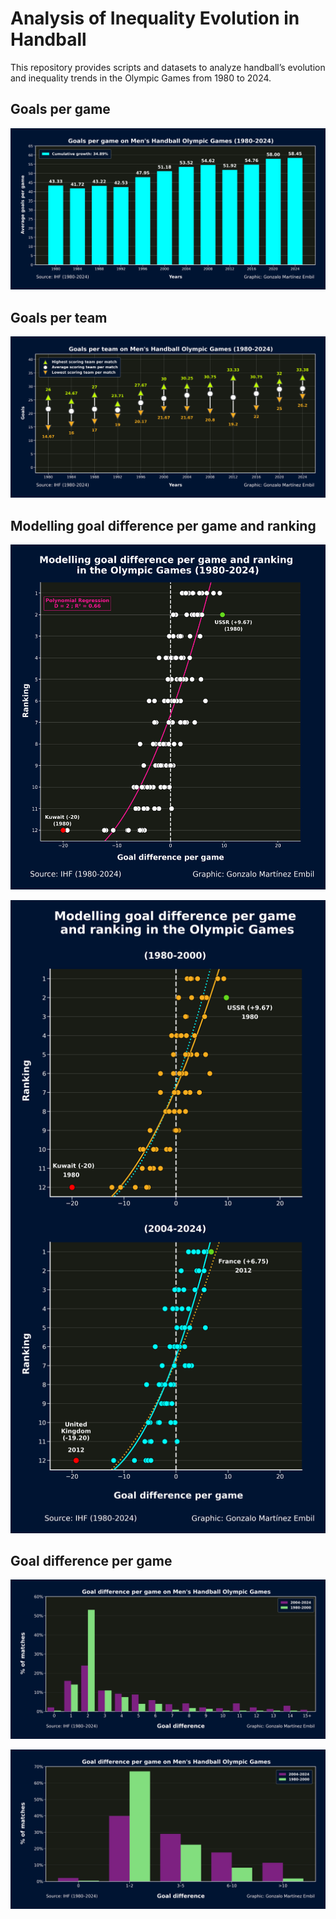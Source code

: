 # Analysis of Inequality Evolution in Handball


This repository provides scripts and datasets to analyze handball’s evolution and inequality trends in the Olympic Games from 1980 to 2024.


## Goals per game

![Goals per game](Visuals/Goalspergame_Men'sHandball_OlympicGames_(1980-2024).png)


## Goals per team

![Goals per team](Visuals/Goalsperteam_Men'sHandball_OlympicGames_(1980-2024).png)


## Modelling goal difference per game and ranking

![Modelling goal difference per game and ranking1](Visuals/Modelling_goaldifferencepergame_ranking_OlympicGames(1980-2024).png)

![Modelling goal difference per game and ranking2](Visuals/Modelling_goaldifferencepergame_ranking_OlympicGames.png)

## Goal difference per game

![1](Visuals/Goaldiff.png)

![2](Visuals/Grouped_Goaldifferencepergame_Men'sHandball_OlympicGames.png)
